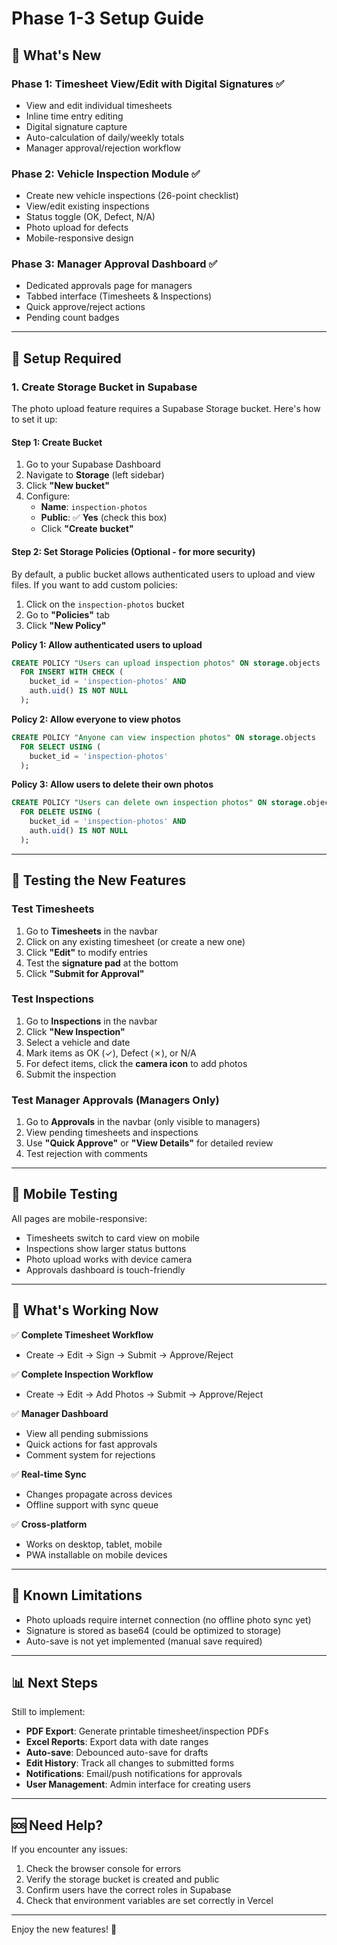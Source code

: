 # Phase 1-3 Setup Guide

## 🎉 What's New

### Phase 1: Timesheet View/Edit with Digital Signatures ✅
- View and edit individual timesheets
- Inline time entry editing
- Digital signature capture
- Auto-calculation of daily/weekly totals
- Manager approval/rejection workflow

### Phase 2: Vehicle Inspection Module ✅
- Create new vehicle inspections (26-point checklist)
- View/edit existing inspections
- Status toggle (OK, Defect, N/A)
- Photo upload for defects
- Mobile-responsive design

### Phase 3: Manager Approval Dashboard ✅
- Dedicated approvals page for managers
- Tabbed interface (Timesheets & Inspections)
- Quick approve/reject actions
- Pending count badges

---

## 🔧 Setup Required

### 1. Create Storage Bucket in Supabase

The photo upload feature requires a Supabase Storage bucket. Here's how to set it up:

#### Step 1: Create Bucket
1. Go to your Supabase Dashboard
2. Navigate to **Storage** (left sidebar)
3. Click **"New bucket"**
4. Configure:
   - **Name**: `inspection-photos`
   - **Public**: ✅ **Yes** (check this box)
   - Click **"Create bucket"**

#### Step 2: Set Storage Policies (Optional - for more security)

By default, a public bucket allows authenticated users to upload and view files. If you want to add custom policies:

1. Click on the `inspection-photos` bucket
2. Go to **"Policies"** tab
3. Click **"New Policy"**

**Policy 1: Allow authenticated users to upload**
```sql
CREATE POLICY "Users can upload inspection photos" ON storage.objects
  FOR INSERT WITH CHECK (
    bucket_id = 'inspection-photos' AND
    auth.uid() IS NOT NULL
  );
```

**Policy 2: Allow everyone to view photos**
```sql
CREATE POLICY "Anyone can view inspection photos" ON storage.objects
  FOR SELECT USING (
    bucket_id = 'inspection-photos'
  );
```

**Policy 3: Allow users to delete their own photos**
```sql
CREATE POLICY "Users can delete own inspection photos" ON storage.objects
  FOR DELETE USING (
    bucket_id = 'inspection-photos' AND
    auth.uid() IS NOT NULL
  );
```

---

## 🚀 Testing the New Features

### Test Timesheets
1. Go to **Timesheets** in the navbar
2. Click on any existing timesheet (or create a new one)
3. Click **"Edit"** to modify entries
4. Test the **signature pad** at the bottom
5. Click **"Submit for Approval"**

### Test Inspections
1. Go to **Inspections** in the navbar
2. Click **"New Inspection"**
3. Select a vehicle and date
4. Mark items as OK (✓), Defect (✗), or N/A
5. For defect items, click the **camera icon** to add photos
6. Submit the inspection

### Test Manager Approvals (Managers Only)
1. Go to **Approvals** in the navbar (only visible to managers)
2. View pending timesheets and inspections
3. Use **"Quick Approve"** or **"View Details"** for detailed review
4. Test rejection with comments

---

## 📱 Mobile Testing

All pages are mobile-responsive:
- Timesheets switch to card view on mobile
- Inspections show larger status buttons
- Photo upload works with device camera
- Approvals dashboard is touch-friendly

---

## 🔄 What's Working Now

✅ **Complete Timesheet Workflow**
- Create → Edit → Sign → Submit → Approve/Reject

✅ **Complete Inspection Workflow**
- Create → Edit → Add Photos → Submit → Approve/Reject

✅ **Manager Dashboard**
- View all pending submissions
- Quick actions for fast approvals
- Comment system for rejections

✅ **Real-time Sync**
- Changes propagate across devices
- Offline support with sync queue

✅ **Cross-platform**
- Works on desktop, tablet, mobile
- PWA installable on mobile devices

---

## 🐛 Known Limitations

- Photo uploads require internet connection (no offline photo sync yet)
- Signature is stored as base64 (could be optimized to storage)
- Auto-save is not yet implemented (manual save required)

---

## 📊 Next Steps

Still to implement:
- **PDF Export**: Generate printable timesheet/inspection PDFs
- **Excel Reports**: Export data with date ranges
- **Auto-save**: Debounced auto-save for drafts
- **Edit History**: Track all changes to submitted forms
- **Notifications**: Email/push notifications for approvals
- **User Management**: Admin interface for creating users

---

## 🆘 Need Help?

If you encounter any issues:
1. Check the browser console for errors
2. Verify the storage bucket is created and public
3. Confirm users have the correct roles in Supabase
4. Check that environment variables are set correctly in Vercel

---

Enjoy the new features! 🎉

